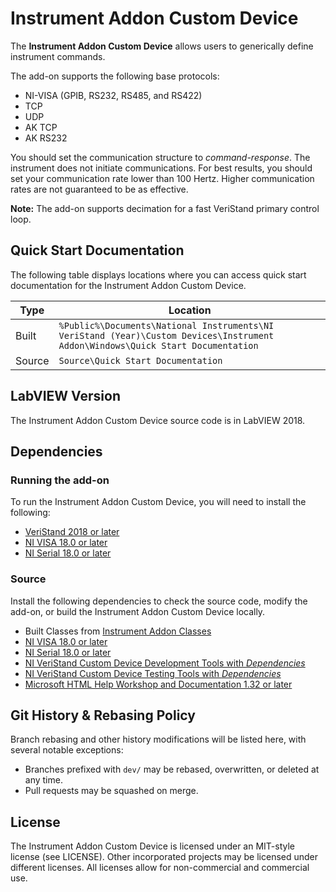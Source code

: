 # Instrument Addon Custom Device

The **Instrument Addon Custom Device** allows users to generically define instrument commands.

The add-on supports the following base protocols:
- NI-VISA (GPIB, RS232, RS485, and RS422)
- TCP
- UDP
- AK TCP
- AK RS232

You should set the communication structure to *command-response*. The instrument does not initiate communications. For best results, you should set your communication rate lower than 100 Hertz. Higher communication rates are not guaranteed to be as effective.

**Note:** The add-on supports decimation for a fast VeriStand primary control loop.

## Quick Start Documentation

The following table displays locations where you can access quick start documentation for the Instrument Addon Custom Device.

| Type      | Location |
| ----------- | ----------- |
| Built | `%Public%\Documents\National Instruments\NI VeriStand (Year)\Custom Devices\Instrument Addon\Windows\Quick Start Documentation` |
| Source | `Source\Quick Start Documentation` |

## LabVIEW Version

The Instrument Addon Custom Device source code is in LabVIEW 2018.

## Dependencies

### Running the add-on

To run the Instrument Addon Custom Device, you will need to install the following:
- [VeriStand 2018 or later](https://www.ni.com/ro-ro/support/downloads/software-products/download.veristand.html#382072)
- [NI VISA 18.0 or later](https://www.ni.com/ro-ro/support/downloads/drivers/download.ni-visa.html#346210)
- [NI Serial 18.0 or later](https://www.ni.com/ro-ro/support/downloads/drivers/download.ni-serial.html#345630)

### Source

Install the following dependencies to check the source code, modify the add-on, or build the Instrument Addon Custom Device locally.
- Built Classes from [Instrument Addon Classes](https://github.com/ni/niveristand-instrument-addon-classes)
- [NI VISA 18.0 or later](https://www.ni.com/ro-ro/support/downloads/drivers/download.ni-visa.html#346210)
- [NI Serial 18.0 or later](https://www.ni.com/ro-ro/support/downloads/drivers/download.ni-serial.html#345630)
- [NI VeriStand Custom Device Development Tools with *Dependencies*](https://github.com/ni/niveristand-custom-device-development-tools)
- [NI VeriStand Custom Device Testing Tools with *Dependencies*](https://github.com/ni/niveristand-custom-device-testing-tools)
- [Microsoft HTML Help Workshop and Documentation 1.32 or later](https://docs.microsoft.com/en-us/previous-versions/windows/desktop/htmlhelp/microsoft-html-help-downloads)


## Git History & Rebasing Policy

Branch rebasing and other history modifications will be listed here, with several notable exceptions:
- Branches prefixed with `dev/` may be rebased, overwritten, or deleted at any time.
- Pull requests may be squashed on merge.

## License

The Instrument Addon Custom Device is licensed under an MIT-style license (see LICENSE). Other incorporated projects may be licensed under different licenses. All licenses allow for non-commercial and commercial use.
